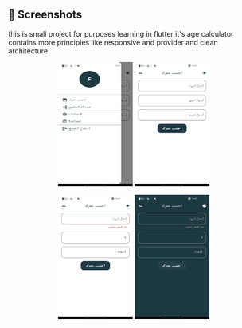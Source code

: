 ## 📸 Screenshots
 this is small project for purposes learning in flutter it's age calculator contains more principles like responsive and provider and clean architecture 

<p align="center">
  <img src="https://github.com/Farea-Al-Dhelaa/Age-Calculator/blob/main/assets/images/screenshot/1.jpg" width="150" height="250" />
  <img src="https://github.com/Farea-Al-Dhelaa/Age-Calculator/blob/main/assets/images/screenshot/2.jpg" width="150" height="250" />
</p>

<p align="center">
  <img src="https://github.com/Farea-Al-Dhelaa/Age-Calculator/blob/main/assets/images/screenshot/3.jpg" width="150" height="250" />
  <img src="https://github.com/Farea-Al-Dhelaa/Age-Calculator/blob/main/assets/images/screenshot/4.jpg" width="150" height="250" />
</p>
